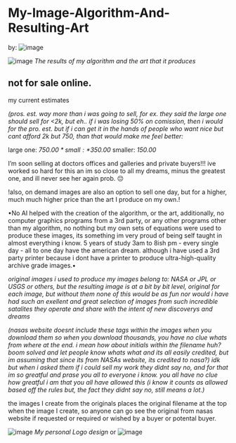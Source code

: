 # My-Image-Algorithm-And-Resulting-Art
by: ![image](https://github.com/user-attachments/assets/70482729-f9b0-4aa0-8720-bec8e1932282)

![image](https://github.com/user-attachments/assets/2f2adee8-5f23-4c84-bb34-bb1f557c66b9)
*The results of my algorithm and the art that it produces*

not for sale online.
-

my current estimates

*(pros. est. way more than i was going to sell, for ex. they said the large one should sell for <2k, but eh.. if i was losing 50% on comission, then i would for the pro. est. but if i can get it in the hands of people who want nice but cant afford 2k but 750, than that would make me feel better:*

large one: *$750.00*
small:     *$350.00*
smaller:   *150.00* 


I’m soon selling at doctors offices and galleries and private buyers!!! ive worked so hard for this an im so close to all my dreams, minus the greatest one, and ill never see her again prob. 😔

!also, on demand images are also an option to sell one day, but for a higher, much much higher price than the art I produce on my own.!

•No AI helped with the creation of the algorithm, or the art, additionally, no computer graphics programs from a 3rd party, or any other programs other than my algorithm, no nothing but my own sets of equations were used to produce these images, its something im very proud of being self taught in almost everything i know. 5 years of study 3am to 8ish pm - every single day - all to one day have the american dream. although i have used a 3rd party printer because i dont have a printer to produce ultra-high-quality archive grade images.•

*original images i used to produce my images belong to: NASA or JPL or USGS or others, but the resulting image is at a bit by bit level, original for each image, but without them none of this would be as fun nor would i have had such an exellent and great selection of images from such incredible satalites they operate and share with the intent of new discoverys and dreams*

*(nasas website doesnt include these tags within the images when you download them so when you download thousands, you have no clue whats from where at the end. i mean how about initials within the filename huh? boom solved and let people know whats what and its all easily credited, but im assuming that since its from NASAs website, its credited to nasa?) idk but when i asked them if i could sell my work they didnt say no, and for that im so greatful and prase you all to everyone i know. you all have no clue how greatful i am that you all have allowed this (i know it counts as allowed based off the rules but, the fact they didnt say no, still means a lot.)*

the images I create from the originals places the original filename at the top when the image I create, so anyone can go see the original from nasas website if requested or required or wished by a buyer or potental buyer. 


![image](https://github.com/user-attachments/assets/97c821ca-a1aa-4d1d-9563-70b8a50d792b)
*My personal Logo design*
or
![image](https://github.com/user-attachments/assets/e2e2db78-c32f-4122-a6d1-a8c97654bcd3)


